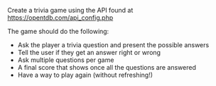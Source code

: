 Create a trivia game using the API found at https://opentdb.com/api_config.php

The game should do the following:
- Ask the player a trivia question and present the possible answers
- Tell the user if they get an answer right or wrong
- Ask multiple questions per game
- A final score that shows once all the questions are answered
- Have a way to play again (without refreshing!)

